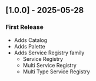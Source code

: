 ## [1.0.0] - 2025-05-28
### First Release
- Adds Catalog
- Adds Palette
- Adds Service Registry family
    - Service Registry
    - Multi Service Registry
    - Multi Type Service Registry